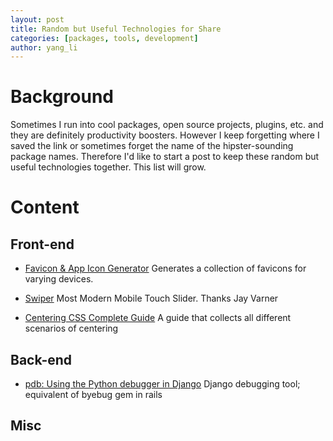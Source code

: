 ```yaml
---
layout: post
title: Random but Useful Technologies for Share
categories: [packages, tools, development]
author: yang_li
---
```


# Background
Sometimes I run into cool packages, open source projects, plugins, etc. and they are definitely productivity boosters. However I keep forgetting where I saved the link or sometimes forget the name of the hipster-sounding package names. Therefore I'd like to start a post to keep these random but useful technologies together. This list will grow.

# Content

## Front-end

* [Favicon & App Icon Generator](http://www.favicon-generator.org/)
Generates a collection of favicons for varying devices.

* [Swiper](http://idangero.us/swiper/demos)
Most Modern Mobile Touch Slider. Thanks Jay Varner

* [Centering CSS Complete Guide](https://css-tricks.com/centering-css-complete-guide/)
A guide that collects all different scenarios of centering

## Back-end

* [pdb: Using the Python debugger in Django](https://mike.tig.as/blog/2010/09/14/pdb/)
Django debugging tool; equivalent of byebug gem in rails

## Misc
